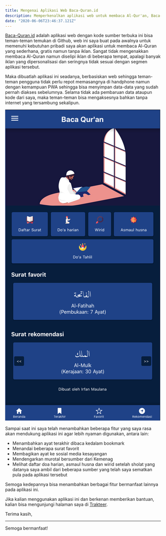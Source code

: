```yaml
---
title: Mengenai Aplikasi Web Baca-Quran.id
description: Memperkenalkan aplikasi web untuk membaca Al-Qur'an, Baca-Quran.id
date: "2020-06-06T23:46:37.121Z"
---
```


[Baca-Quran.id](https://www.baca-quran.id/) adalah aplikasi web dengan kode sumber terbuka ini bisa teman-teman temukan di Github, web ini saya buat pada awalnya untuk memenuhi kebutuhan pribadi saya akan aplikasi untuk membaca Al-Quran yang sederhana, gratis namun tanpa iklan. 
Sangat tidak mengenakkan membaca Al-Quran namun diselipi iklan di beberapa tempat, apalagi banyak iklan yang dipersonalisasi dan seringnya tidak sesuai dengan segmen aplikasi tersebut.

Maka dibuatlah aplikasi ini seadanya, berbasiskan web sehingga teman-teman pengguna tidak perlu repot memasangnya di handphone namun dengan kemampuan PWA sehingga bisa menyimpan data-data yang sudah pernah diakses sebelumnya. 
Selama tidak ada pembaruan data ataupun kode dari saya, maka teman-teman bisa mengaksesnya bahkan tanpa internet yang tersambung sekalipun.

![Homepage Baca-Quran.id](homepage-baca-quran.png)

Sampai saat ini saya telah menambahkan beberapa fitur yang saya rasa akan mendukung aplikasi ini agar lebih nyaman digunakan, antara lain:

- Menambahkan ayat terakhir dibaca kedalam bookmark
- Menandai beberapa surat favorit
- Membagikan ayat ke sosial media kesayangan
- Mendengarkan murotal bersumber dari Kemenag
- Melihat daftar doa harian, asmaul husna dan wirid setelah sholat yang datanya saya ambil dari beberapa sumber yang telah saya sematkan pula pada aplikasi tersebut

Semoga kedepannya bisa menambahkan berbagai fitur bermanfaat lainnya pada aplikasi ini.

Jika kalian menggunakan aplikasi ini dan berkenan memberikan bantuan, kalian bisa mengunjungi halaman saya di [Trakteer](https://trakteer.id/mazipan).

Terima kasih,

---

Semoga bermanfaat!
